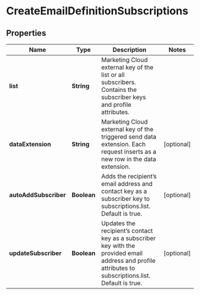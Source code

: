 
# CreateEmailDefinitionSubscriptions

## Properties
Name | Type | Description | Notes
------------ | ------------- | ------------- | -------------
**list** | **String** | Marketing Cloud external key of the list or all subscribers. Contains the subscriber keys and profile attributes. | 
**dataExtension** | **String** | Marketing Cloud external key of the triggered send data extension. Each request inserts as a new row in the data extension. |  [optional]
**autoAddSubscriber** | **Boolean** | Adds the recipient’s email address and contact key as a subscriber key to subscriptions.list. Default is true. |  [optional]
**updateSubscriber** | **Boolean** | Updates the recipient’s contact key as a subscriber key with the provided email address and profile attributes to subscriptions.list. Default is true. |  [optional]



